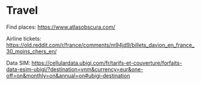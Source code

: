 # Travel

Find places: <https://www.atlasobscura.com/>

Airline tickets: <https://old.reddit.com/r/france/comments/m94jd9/billets_davion_en_france_30_moins_chers_en/>

Data SIM: <https://cellulardata.ubigi.com/fr/tarifs-et-couverture/forfaits-data-esim-ubigi/?destination=vnm&currency=eur&one-off=on&monthly=on&annual=on#ubigi-destination>
